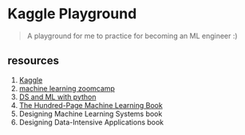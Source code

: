 # Kaggle Playground
> A playground for me to practice for becoming an ML engineer :)

## resources
1. [Kaggle](https://www.kaggle.com/)
2. [machine learning zoomcamp](https://github.com/DataTalksClub/machine-learning-zoomcamp)
3. [DS and ML with python](https://github.com/SuvroBaner/Python-for-Data-Science-and-Machine-Learning-Bootcamp)
4. [The Hundred-Page Machine Learning Book](http://themlbook.com/wiki/doku.php?id=start&do=index)
5. Designing Machine Learning Systems book
6. Designing Data-Intensive Applications book